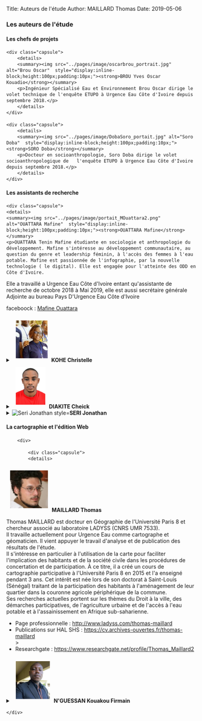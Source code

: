 Title: Auteurs de l'étude
Author: MAILLARD Thomas
Date: 2019-05-06



<div id="nomap">
<div><h3>Les auteurs de l'étude</h3></div>

<div><h4>Les chefs de projets</h4></div>
<div class="role">

<div>
	
	<div class="capsule">
		<details>
		<summary><img src="../pages/image/oscarbrou_portrait.jpg" alt="Brou Oscar"  style="display:inline-block;height:100px;padding:10px;"><strong>BROU Yves Oscar Kouadio</strong></summary>
		<p>Ingénieur Spécialisé Eau et Environnement Brou Oscar dirige le volet technique de l'enquête ETUPO à Urgence Eau Côte d'Ivoire depuis septembre 2018.</p>
		</details>
	</div>
	
	<div class="capsule">
		<details>
		<summary><img src="../pages/image/DobaSoro_portait.jpg" alt="Soro Doba"  style="display:inline-block;height:100px;padding:10px;"><strong>SORO Doba</strong></summary>
		<p>Docteur en socioanthropologie, Soro Doba dirige le volet socioanthropologique de   l'enquête ETUPO à Urgence Eau Côte d'Ivoire depuis septembre 2018.</p>
		</details>
	</div>
</div>
</div>

<div><h4>Les assistants de recherche</h4></div>
<div class="role">

<div>
	
	<div class="capsule">
	<details>
	<summary><img src="../pages/image/portait_MOuattara2.png" alt="OUATTARA Mafine"  style="display:inline-block;height:100px;padding:10px;"><strong>OUATTARA Mafine</strong></summary>
	<p>OUATTARA Tenin Mafine étudiante en sociologie et anthropologie du développement. Mafine s'intéresse au développement communautaire, au question du genre et leadership féminin, à l'accès des femmes à l'eau potable. Mafine est passionnée de l'infographie, par la nouvelle technologie ( le digital). Elle est engagée pour l'atteinte des ODD en Côte d'Ivoire.
Elle a travaillé a Urgence Eau Côte d'Ivoire entant qu'assistante de recherche de octobre 2018 à Mai 2019, elle est aussi secrétaire générale Adjointe au bureau Pays D'Urgence Eau Côte d'Ivoire</p>
<p>faceboock : <a href="www.facebook. com/madelamafine.Ouattara">Mafine Ouattara</a> </p>
	</details>	
	</div>
	<div class="capsule">
	<details>
	<summary><img src="../pages/image/ChristelleKohe_portrait.jpg" alt="Kohe Christelle" style="display:inline-block;height:100px;padding:10px;"><strong>KOHE Christelle</strong></summary>
	<p>Géographe, Kohe Christelle a travaillé a Urgence Eau Côte d'Ivoire en tant qu'assistante de recherche de octobre 2018 à Mai 2019 </p>
	</details>	
	</div>
	<div class="capsule">
	<details>
	<summary><img src="../pages/image/Portrait_Diakite.jpg" alt="DIAKITE Cheick" style="display:inline-block;height:100px;padding:10px;"><strong>DIAKITE Cheick</strong></summary>
	<p>DIAKITE Cheick Amadou est doctorant en sociologie et anthropologie de la santé à l’Université Alassane Ouattara en Cote d’ivoire.<br>
Il a travaillé a URGENCE EAU COTE D’IVOIRE,  de octobre 2018 à Mai 2019, dans le cadre d’une étude socio anthropologique sur l’accès à l’Eau potable, l’hygiène et l’assainissement en milieu urbain et rural. En tant que assistant de recherche, son travail consiste à diagnostiquer les problèmes d’accès à l’Eau potable dans les communautés rurales et urbaines. Il s’intéresse également à la communication des ONG dans le but de vulgariser les résultats de travaux de recherche.<br>
Enfin il est  bloggeur  c’est-à-dire qu’il réalise des vidéos sur Youtube et Wordpress sur les thématiques de la sociologie et de la vie sociale en général.</p>
	<ul><li>Email : <a href="mailto:cheickdiakite002@gmail.com">cheickdiakite002@gmail.com</a></li>
		<li>Facebook : Cheick Diakité</li>
		<li>Linkedin : Cheick Diakité</li>
		<li>Blog : <a href="https://socioconsulte.wordpress.com">https://socioconsulte.wordpress.com</a></li> 
		<li>Youtube : <a href="https://www.youtube.com/channel/UCnP_s1m3RyMqe6_E4z-rSGQ/videos">https://www.youtube.com/channel/UCnP_s1m3RyMqe6_E4z-rSGQ/videos</a> </li></ul>
	</details>	
	</div>
	<div class="capsule">
	<details>
	<summary><img src="../pages/image/jonathanSeri_Portrait.png" alt="Seri Jonathan  style="display:inline-block;height:100px;padding:10px;"><strong>SERI Jonathan</strong></summary>
	<p>Socioanthropologue, il a travaillé a Urgence Eau Côte d'Ivoire comme assistant de recherche de octobre 2018 à Mai 2019</p>
	</details>	
	</div>

</div>
</div>
<div>
	<div><h4>La cartographie et l'édition Web</h4></div>
	<div class="role">

		<div>
	
			<div class="capsule">
			<details>
<summary>	<img src="../pages/image/portrait-tmaillard.jpeg" alt="Thomas MAILLARD" style="display:inline-block;height:100px;padding:10px;"><strong  style="display:inline-block;">MAILLARD Thomas</strong>
	</summary>
	<p>Thomas MAILLARD est docteur en Géographie de l'Université Paris 8 et chercheur associé au laboratoire LADYSS (CNRS UMR 7533).<br>
Il travaille actuellement pour Urgence Eau comme cartographe et géomaticien. Il vient appuyer le travail d'analyse et de publication des résultats de l'étude.<br>
Il s'intéresse en particulier à l'utilisation de la carte pour faciliter l'implication des habitants et de la société civile dans les procédures de concertation et de participation. À ce titre, il a créé un cours de cartographie participative à l'Université Paris 8 en 2015 et l'a enseigné pendant 3 ans. Cet intérêt est née lors de son doctorat à Saint-Louis (Sénégal) traitant de la participation des habitants à l'aménagement de leur quartier dans la couronne agricole périphérique de la commune.
<br>Ses recherches actuelles portent sur les thèmes du Droit à la ville, des démarches participatives, de l'agriculture urbaine et de l'accès à l'eau potable et à l'assainissement en Afrique sub-saharienne.</p>
	<ul><li>Page professionnelle : <a href="http://www.ladyss.com/thomas-maillard">http://www.ladyss.com/thomas-maillard</a></li>
<li>Publications sur HAL SHS : <a href="https://cv.archives-ouvertes.fr/thomas-maillard">https://cv.archives-ouvertes.fr/thomas-maillard</a></li>>
<li>Researchgate : <a href="https://www.researchgate.net/profile/Thomas_Maillard2">https://www.researchgate.net/profile/Thomas_Maillard2</a></li></ul>	
</details>			
			</div>
			<div class="capsule">
			<details>
	<summary><img src="../pages/image/Firmain_Portrait.jpg" alt="N'GUESSAN Kouakou Firmain"  style="display:inline-block;height:100px;padding:10px;"><strong>N'GUESSAN Kouakou Firmain</strong></summary>
	<p>Firmain Kouakou N'GUESSAN est doctorant en Géographie à l'Université Alassane Ouattara de Bouaké (Côte d'Ivoire).<br>
Il travaille actuellement pour Urgence Eau comme cartographe avec Thomas MAILLARD. Il vient appuyer le travail de MAILLARD pour l'analyse des faits urbains et de publication des résultats de l'étude.<br>
Il a fini la rédaction de sa Thèse qui porte sur l'Occupation de l'espace urbain de Bouaké et attend sa soutenance dans les mois avenir. Il a également travaillé comme cartographe avec l'ONG AVSI dans le cadre du projet ''Triangle Pacific'' de septembre 2016 à février 2017.<br>
Plusieurs publications scientifiques, colloques et autres activités scientifiques sont à son actif. </p>
	<p>Pour le contacter : <a href="mailto:kouakoung@yahoo.fr">kouakoung@yahoo.fr</a></p>
	</details>	
			</div>

	</div>
</div>
</div>
</div>